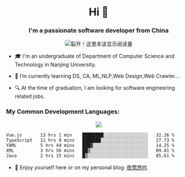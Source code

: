 


<!--
**PAYIZ/PAYIZ** is a ✨ _special_ ✨ repository because its `README.md` (this file) appears on your GitHub profile.
### Hello I'm [艾山江](https://yeying.tech) 👋
-->


<h1 align="center">Hi 👋</h1>
<h3 align="center">I'm a passionate software developer from China</h3>
<p align="center"> 
<img align="center" src="https://komarev.com/ghpvc/?username=payiz-asj&color=blue&style=flat&label=PROFILE+VISITORS" alt="裂开！这里本该显示阅读量" /> 
</p>



* 🎓 I'm an undergraduate of Department of Computer Science and Technology in Nanjing University.


* <p>🌱 I’m currently learning <a title = "Data Structure" >DS</a>, <a title = "Computer Algorithm" >CA</a>, <a title = "Machine Learning" >ML</a>,<a title = "Natural Language Processing" >NLP</a>,Web Design,Web Crawler... </p>

* 🔍 At the time of graduation, I am looking for software engineering related jobs.



  

<h3>My Common Development Languages:</h3>

<p align="center">
<img align="center" src="https://github-readme-stats.vercel.app/api/top-langs/?username=payiz-asj&hide_title=1&hide=kotlin&theme=buefy&line_height=27&layout=compact"/>
</p>

<!--
### My Git-hub Statistics：

<p align="center">
<img align="center" src="https://github-readme-stats.vercel.app/api?username=payiz-asj&hide_title=ture&hide=issues&show_icons=true&count_private=true&include_all_commits=true&line_height=21&theme=flag-india" />
</p>

-->
<!--START_SECTION:waka-->
```text
Vue.js       13 hrs 1 min    ████████░░░░░░░░░░░░░░░░░   32.36 % 
TypeScript   11 hrs 9 mins   ███████░░░░░░░░░░░░░░░░░░   27.73 % 
YAML         5 hrs 44 mins   ███▓░░░░░░░░░░░░░░░░░░░░░   14.25 % 
XML          3 hrs 56 mins   ██▒░░░░░░░░░░░░░░░░░░░░░░   09.81 % 
Java         2 hrs 15 mins   █▒░░░░░░░░░░░░░░░░░░░░░░░   05.61 % 
```
<!--END_SECTION:waka-->

* 💬 Enjoy yourself here or on my personal blog: [夜莺悠吟](https://yeying.tech)

